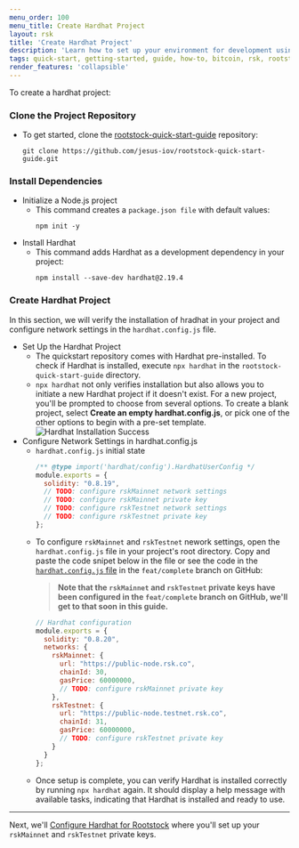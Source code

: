 ```yaml
---
menu_order: 100
menu_title: Create Hardhat Project
layout: rsk
title: 'Create Hardhat Project'
description: 'Learn how to set up your environment for development using Hardhat'
tags: quick-start, getting-started, guide, how-to, bitcoin, rsk, rootstock, blockchain
render_features: 'collapsible'
---
```


To create a hardhat project:

### Clone the Project Repository

- To get started, clone the [rootstock-quick-start-guide](https://github.com/jesus-iov/rootstock-quick-start-guide.git) repository:
    ```shell
    git clone https://github.com/jesus-iov/rootstock-quick-start-guide.git
    ```

### Install Dependencies

[](#top "collapsible")
- Initialize a Node.js project
    - This command creates a `package.json file` with default values:
      ```shell
      npm init -y
      ```
- Install Hardhat
    - This command adds Hardhat as a development dependency in your project:
      ```shell
      npm install --save-dev hardhat@2.19.4
      ```

### Create Hardhat Project

In this section, we will verify the installation of hradhat in your project and configure network settings in the `hardhat.config.js` file.

[](#top "collapsible")
- Set Up the Hardhat Project
  - The quickstart repository comes with Hardhat pre-installed. To check if Hardhat is installed, execute `npx hardhat` in the `rootstock-quick-start-guide` directory.
  - `npx hardhat` not only verifies installation but also allows you to initiate a new Hardhat project if it doesn't exist. For a new project, you'll be prompted to choose from several options. To create a blank project, select **Create an empty hardhat.config.js**, or pick one of the other options to begin with a pre-set template.
    ![Hardhat Installation Success](/assets/img/guides/quickstart/hardhat/install-success.png)
- Configure Network Settings in hardhat.config.js
  - `hardhat.config.js` initial state
      ```js
      /** @type import('hardhat/config').HardhatUserConfig */
      module.exports = {
        solidity: "0.8.19",
        // TODO: configure rskMainnet network settings
        // TODO: configure rskMainnet private key
        // TODO: configure rskTestnet network settings
        // TODO: configure rskTestnet private key
      };
      ```
  - To configure `rskMainnet` and `rskTestnet` nework settings, open the `hardhat.config.js` file in your project's root directory. Copy and paste the code snipet below in the file or see the code in the [`hardhat.config.js` file](https://github.com/jesus-iov/rootstock-quick-start-guide/blob/feat/complete/hardhat.config.js) in the `feat/complete` branch on GitHub:
      > **Note that the `rskMainnet` and `rskTestnet` private keys have been configured in the `feat/complete` branch on GitHub, we'll get to that soon in this guide.**
      ```js
      // Hardhat configuration
      module.exports = {
        solidity: "0.8.20",
        networks: {
          rskMainnet: {
            url: "https://public-node.rsk.co",
            chainId: 30,
            gasPrice: 60000000,
            // TODO: configure rskMainnet private key
          },
          rskTestnet: {
            url: "https://public-node.testnet.rsk.co",
            chainId: 31,
            gasPrice: 60000000,
            // TODO: configure rskTestnet private key
          }
        }
      };
      ```
  - Once setup is complete, you can verify Hardhat is installed correctly by running `npx hardhat` again. It should display a help message with available tasks, indicating that Hardhat is installed and ready to use.

---
Next, we'll [Configure Hardhat for Rootstock](/guides/quickstart/hardhat/configure-hardhat/) where you'll set up your `rskMainnet` and `rskTestnet` private keys.

